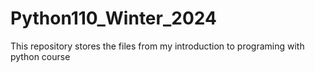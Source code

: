 # Python110_Winter_2024
This repository stores the files from my introduction to programing with python course
